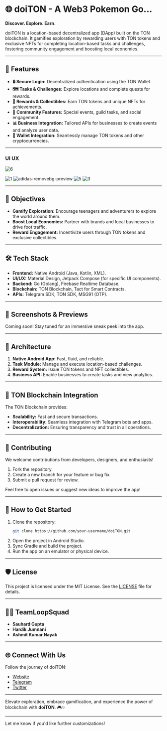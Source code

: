 # 🌐 **doiTON**  - A Web3 Pokemon Go...
**Discover. Explore. Earn.**  

doiTON is a location-based decentralized app (DApp) built on the TON blockchain. It gamifies exploration by rewarding users with TON tokens and exclusive NFTs for completing location-based tasks and challenges, fostering community engagement and boosting local economies.

---

## 🚀 **Features**
- **🔒 Secure Login:** Decentralized authentication using the TON Wallet.  
- **🗺️ Tasks & Challenges:** Explore locations and complete quests for rewards.  
- **🎁 Rewards & Collectibles:** Earn TON tokens and unique NFTs for achievements.  
- **🌟 Community Features:** Special events, guild tasks, and social engagement.  
- **📊 Business Integration:** Tailored APIs for businesses to create events and analyze user data.  
- **💼 Wallet Integration:** Seamlessly manage TON tokens and other cryptocurrencies.  

---
### UI UX

![6](https://github.com/user-attachments/assets/5d675f4e-30a5-476e-9f08-892dcdd86e18)

![1](https://github.com/user-attachments/assets/f5d2db24-46a1-44e1-a4d3-b5d2d28fc0ca)
![adidas-removebg-preview](https://github.com/user-attachments/assets/20bbd84c-cd69-4af3-8283-2dfe417b3ef0)
![5](https://github.com/user-attachments/assets/4457cd51-ba75-43d7-baad-2854fc12e930)
![3](https://github.com/user-attachments/assets/0dd95446-1df3-48e8-828f-7426c6ed9966)


---

## 🎯 **Objectives**
- **Gamify Exploration:** Encourage teenagers and adventurers to explore the world around them.  
- **Boost Local Economies:** Partner with brands and local businesses to drive foot traffic.  
- **Reward Engagement:** Incentivize users through TON tokens and exclusive collectibles.  

---

## 🛠️ **Tech Stack**
- **Frontend:** Native Android (Java, Kotlin, XML).  
- **UI/UX:** Material Design, Jetpack Compose (for specific UI components).  
- **Backend:** Go (Golang), Firebase Realtime Database.  
- **Blockchain:** TON Blockchain, Tact for Smart Contracts.  
- **APIs:** Telegram SDK, TON SDK, MSG91 (OTP).  

---

## 📱 **Screenshots & Previews**  
Coming soon! Stay tuned for an immersive sneak peek into the app.

---

## 🧩 **Architecture**
1. **Native Android App:** Fast, fluid, and reliable.  
2. **Task Module:** Manage and execute location-based challenges.  
3. **Reward System:** Issue TON tokens and NFT collectibles.  
4. **Business API:** Enable businesses to create tasks and view analytics.

---

## 🔗 **TON Blockchain Integration**  
The TON Blockchain provides:  
- **Scalability:** Fast and secure transactions.  
- **Interoperability:** Seamless integration with Telegram bots and apps.  
- **Decentralization:** Ensuring transparency and trust in all operations.

---

## 🤝 **Contributing**
We welcome contributions from developers, designers, and enthusiasts!  
1. Fork the repository.  
2. Create a new branch for your feature or bug fix.  
3. Submit a pull request for review.  

Feel free to open issues or suggest new ideas to improve the app!  

---

## 🌟 **How to Get Started**
1. Clone the repository:  
   ```bash
   git clone https://github.com/your-username/doiTON.git
   ```  
2. Open the project in Android Studio.  
3. Sync Gradle and build the project.  
4. Run the app on an emulator or physical device.

---

## 🛡️ **License**
This project is licensed under the MIT License. See the [LICENSE](LICENSE) file for details.  

---

## 🧑‍💻 **TeamLoopSquad**
- **Sauhard Gupta**  
- **Hardik Jumnani**  
- **Ashmit Kumar Nayak**  

---

## 🌐 **Connect With Us**
Follow the journey of doiTON:  
- [Website](https://doiton.example.com)  
- [Telegram](https://t.me/doiton)  
- [Twitter](https://twitter.com/doiton)  

---

Elevate exploration, embrace gamification, and experience the power of blockchain with **doiTON**. 🎮✨  

--- 

Let me know if you'd like further customizations!
